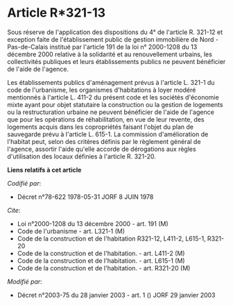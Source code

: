 # Article R*321-13

Sous réserve de l'application des dispositions du 4° de l'article R. 321-12 et exception faite de l'établissement public de
gestion immobilière de Nord - Pas-de-Calais institué par l'article 191 de la loi n° 2000-1208 du 13 décembre 2000 relative à
la solidarité et au renouvellement urbains, les collectivités publiques et leurs établissements publics ne peuvent bénéficier
de l'aide de l'agence.

Les établissements publics d'aménagement prévus à l'article L. 321-1 du code de l'urbanisme, les organismes d'habitations à
loyer modéré mentionnés à l'article L. 411-2 du présent code et les sociétés d'économie mixte ayant pour objet statutaire la
construction ou la gestion de logements ou la restructuration urbaine ne peuvent bénéficier de l'aide de l'agence que pour
les opérations de réhabilitation, en vue de leur revente, des logements acquis dans les copropriétés faisant l'objet du plan
de sauvegarde prévu à l'article L. 615-1. La commission d'amélioration de l'habitat peut, selon des critères définis par le
règlement général de l'agence, assortir l'aide qu'elle accorde de dérogations aux règles d'utilisation des locaux définies à
l'article R. 321-20.

**Liens relatifs à cet article**

_Codifié par_:

  - Décret n°78-622 1978-05-31 JORF 8 JUIN 1978

_Cite_:

  - Loi n°2000-1208 du 13 décembre 2000 - art. 191 (M)
  - Code de l'urbanisme - art. L321-1 (M)
  - Code de la construction et de l'habitation R321-12, L411-2, L615-1, R321-20
  - Code de la construction et de l'habitation. - art. L411-2 (M)
  - Code de la construction et de l'habitation. - art. L615-1 (M)
  - Code de la construction et de l'habitation. - art. R321-20 (M)

_Modifié par_:

  - Décret n°2003-75 du 28 janvier 2003 - art. 1 () JORF 29 janvier 2003
